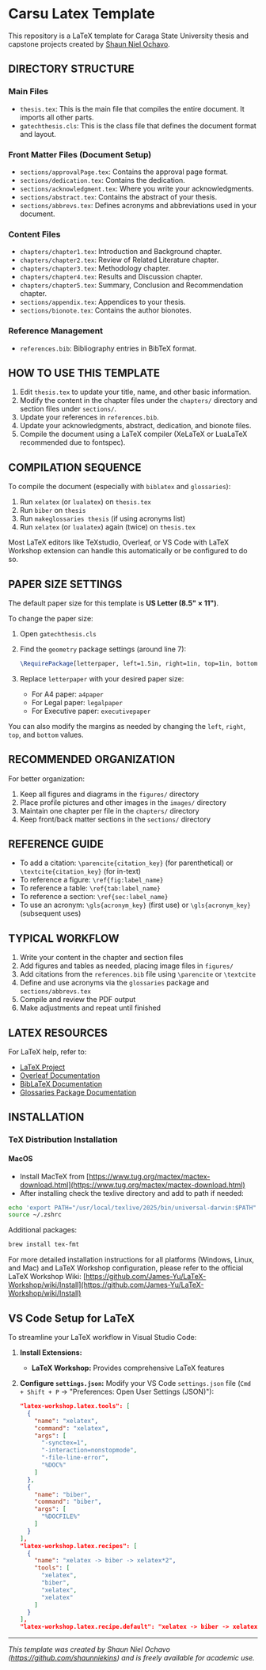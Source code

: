 # Carsu Latex Template

This repository is a LaTeX template for Caraga State University thesis and capstone projects created by [Shaun Niel Ochavo](https://github.com/shaunniekins).

## DIRECTORY STRUCTURE

### Main Files

- `thesis.tex`: This is the main file that compiles the entire document. It imports all other parts.
- `gatechthesis.cls`: This is the class file that defines the document format and layout.

### Front Matter Files (Document Setup)

- `sections/approvalPage.tex`: Contains the approval page format.
- `sections/dedication.tex`: Contains the dedication.
- `sections/acknowledgment.tex`: Where you write your acknowledgments.
- `sections/abstract.tex`: Contains the abstract of your thesis.
- `sections/abbrevs.tex`: Defines acronyms and abbreviations used in your document.

### Content Files

- `chapters/chapter1.tex`: Introduction and Background chapter.
- `chapters/chapter2.tex`: Review of Related Literature chapter.
- `chapters/chapter3.tex`: Methodology chapter.
- `chapters/chapter4.tex`: Results and Discussion chapter.
- `chapters/chapter5.tex`: Summary, Conclusion and Recommendation chapter.
- `sections/appendix.tex`: Appendices to your thesis.
- `sections/bionote.tex`: Contains the author bionotes.

### Reference Management

- `references.bib`: Bibliography entries in BibTeX format.

## HOW TO USE THIS TEMPLATE

1. Edit `thesis.tex` to update your title, name, and other basic information.
2. Modify the content in the chapter files under the `chapters/` directory and section files under `sections/`.
3. Update your references in `references.bib`.
4. Update your acknowledgments, abstract, dedication, and bionote files.
5. Compile the document using a LaTeX compiler (XeLaTeX or LuaLaTeX recommended due to fontspec).

## COMPILATION SEQUENCE

To compile the document (especially with `biblatex` and `glossaries`):

1. Run `xelatex` (or `lualatex`) on `thesis.tex`
2. Run `biber` on `thesis`
3. Run `makeglossaries thesis` (if using acronyms list)
4. Run `xelatex` (or `lualatex`) again (twice) on `thesis.tex`

Most LaTeX editors like TeXstudio, Overleaf, or VS Code with LaTeX Workshop extension can handle this automatically or be configured to do so.

## PAPER SIZE SETTINGS

The default paper size for this template is **US Letter (8.5" × 11")**.

To change the paper size:

1. Open `gatechthesis.cls`
2. Find the `geometry` package settings (around line 7):

   ```tex
   \RequirePackage[letterpaper, left=1.5in, right=1in, top=1in, bottom=1in]{geometry}
   ```

3. Replace `letterpaper` with your desired paper size:
   - For A4 paper: `a4paper`
   - For Legal paper: `legalpaper`
   - For Executive paper: `executivepaper`

You can also modify the margins as needed by changing the `left`, `right`, `top`, and `bottom` values.

## RECOMMENDED ORGANIZATION

For better organization:

1. Keep all figures and diagrams in the `figures/` directory
2. Place profile pictures and other images in the `images/` directory
3. Maintain one chapter per file in the `chapters/` directory
4. Keep front/back matter sections in the `sections/` directory

## REFERENCE GUIDE

- To add a citation: `\parencite{citation_key}` (for parenthetical) or `\textcite{citation_key}` (for in-text)
- To reference a figure: `\ref{fig:label_name}`
- To reference a table: `\ref{tab:label_name}`
- To reference a section: `\ref{sec:label_name}`
- To use an acronym: `\gls{acronym_key}` (first use) or `\gls{acronym_key}` (subsequent uses)

## TYPICAL WORKFLOW

1. Write your content in the chapter and section files
2. Add figures and tables as needed, placing image files in `figures/`
3. Add citations from the `references.bib` file using `\parencite` or `\textcite`
4. Define and use acronyms via the `glossaries` package and `sections/abbrevs.tex`
5. Compile and review the PDF output
6. Make adjustments and repeat until finished

## LATEX RESOURCES

For LaTeX help, refer to:

- [LaTeX Project](https://www.latex-project.org/)
- [Overleaf Documentation](https://www.overleaf.com/learn)
- [BibLaTeX Documentation](https://ctan.org/pkg/biblatex)
- [Glossaries Package Documentation](https://ctan.org/pkg/glossaries)

## INSTALLATION

### TeX Distribution Installation

#### MacOS

- Install MacTeX from [https://www.tug.org/mactex/mactex-download.html](https://www.tug.org/mactex/mactex-download.html)
- After installing check the texlive directory and add to path if needed:

```zsh
echo 'export PATH="/usr/local/texlive/2025/bin/universal-darwin:$PATH"' >> ~/.zshrc
source ~/.zshrc
```

Additional packages:

```zsh
brew install tex-fmt
```

For more detailed installation instructions for all platforms (Windows, Linux, and Mac) and LaTeX Workshop configuration, please refer to the official LaTeX Workshop Wiki: [https://github.com/James-Yu/LaTeX-Workshop/wiki/Install](https://github.com/James-Yu/LaTeX-Workshop/wiki/Install)

## VS Code Setup for LaTeX

To streamline your LaTeX workflow in Visual Studio Code:

1. **Install Extensions:**
   - **LaTeX Workshop:** Provides comprehensive LaTeX features

2. **Configure `settings.json`:**
   Modify your VS Code `settings.json` file (`Cmd + Shift + P` -> "Preferences: Open User Settings (JSON)"):

   ```json
   "latex-workshop.latex.tools": [
     {
       "name": "xelatex",
       "command": "xelatex",
       "args": [
         "-synctex=1",
         "-interaction=nonstopmode",
         "-file-line-error",
         "%DOC%"
       ]
     },
     {
       "name": "biber",
       "command": "biber",
       "args": [
         "%DOCFILE%"
       ]
     }
   ],
   "latex-workshop.latex.recipes": [
     {
       "name": "xelatex -> biber -> xelatex*2",
       "tools": [
         "xelatex",
         "biber",
         "xelatex",
         "xelatex"
       ]
     }
   ],
   "latex-workshop.latex.recipe.default": "xelatex -> biber -> xelatex*2",
   ```

---

*This template was created by Shaun Niel Ochavo (<https://github.com/shaunniekins>) and is freely available for academic use.*
